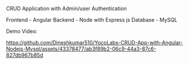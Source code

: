 CRUD Application with Admin/user Authentication

Frontend - Angular
Backend - Node with Express js
Database - MySQL


Demo Video:

https://github.com/Dineshkumar510/YocoLabs-CRUD-App-with-Angular-Nodejs-Mysql/assets/43378477/ab3f89b2-06c9-44a3-87c6-827db967b85d

